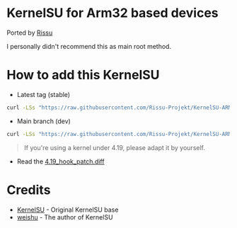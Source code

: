 # KernelSU for Arm32 based devices
Ported by [Rissu](https://github.com/rsuntk)

I personally didn't recommend this as main root method.

# How to add this KernelSU
- Latest tag (stable)
```sh
curl -LSs "https://raw.githubusercontent.com/Rissu-Projekt/KernelSU-ARM32/main/kernel/setup.sh" | bash -
```
- Main branch (dev)
```sh
curl -LSs "https://raw.githubusercontent.com/Rissu-Projekt/KernelSU-ARM32/main/kernel/setup.sh" | bash -s main
```
> If you're using a kernel under 4.19, please adapt it by yourself.
- Read the [4.19_hook_patch.diff](4.19_hook_patch.diff)

# Credits
- [KernelSU](https://github.com/tiann/KernelSU) - Original KernelSU base
- [weishu](https://github.com/tiann) - The author of KernelSU
